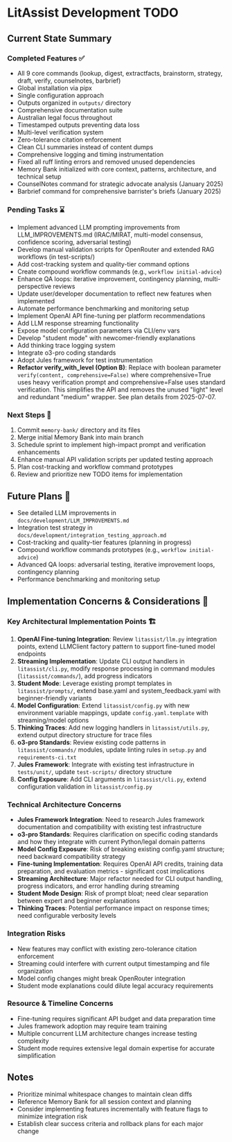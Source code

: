 # LitAssist Development TODO

## Current State Summary

### Completed Features ✅
- All 9 core commands (lookup, digest, extractfacts, brainstorm, strategy, draft, verify, counselnotes, barbrief)
- Global installation via pipx
- Single configuration approach
- Outputs organized in `outputs/` directory
- Comprehensive documentation suite
- Australian legal focus throughout
- Timestamped outputs preventing data loss
- Multi-level verification system
- Zero-tolerance citation enforcement
- Clean CLI summaries instead of content dumps
- Comprehensive logging and timing instrumentation
- Fixed all ruff linting errors and removed unused dependencies
- Memory Bank initialized with core context, patterns, architecture, and technical setup
- CounselNotes command for strategic advocate analysis (January 2025)
- Barbrief command for comprehensive barrister's briefs (January 2025)

### Pending Tasks ⌛
- Implement advanced LLM prompting improvements from LLM_IMPROVEMENTS.md (IRAC/MIRAT, multi-model consensus, confidence scoring, adversarial testing)
- Develop manual validation scripts for OpenRouter and extended RAG workflows (in test-scripts/)
- Add cost-tracking system and quality-tier command options
- Create compound workflow commands (e.g., `workflow initial-advice`)
- Enhance QA loops: iterative improvement, contingency planning, multi-perspective reviews
- Update user/developer documentation to reflect new features when implemented
- Automate performance benchmarking and monitoring setup
- Implement OpenAI API fine-tuning per platform recommendations
- Add LLM response streaming functionality
- Expose model configuration parameters via CLI/env vars
- Develop "student mode" with newcomer-friendly explanations
- Add thinking trace logging system
- Integrate o3-pro coding standards
- Adopt Jules framework for test instrumentation
- **Refactor verify_with_level (Option B)**: Replace with boolean parameter `verify(content, comprehensive=False)` where comprehensive=True uses heavy verification prompt and comprehensive=False uses standard verification. This simplifies the API and removes the unused "light" level and redundant "medium" wrapper. See plan details from 2025-07-07.

### Next Steps 🚀
1. Commit `memory-bank/` directory and its files
2. Merge initial Memory Bank into main branch
3. Schedule sprint to implement high-impact prompt and verification enhancements
4. Enhance manual API validation scripts per updated testing approach
5. Plan cost-tracking and workflow command prototypes
6. Review and prioritize new TODO items for implementation

## Future Plans 📅
- See detailed LLM improvements in `docs/development/LLM_IMPROVEMENTS.md`  
- Integration test strategy in `docs/development/integration_testing_approach.md`  
- Cost-tracking and quality-tier features (planning in progress)  
- Compound workflow commands prototypes (e.g., `workflow initial-advice`)  
- Advanced QA loops: adversarial testing, iterative improvement loops, contingency planning  
- Performance benchmarking and monitoring setup  

## Implementation Concerns & Considerations 🚨

### Key Architectural Implementation Points 🏗️
1. **OpenAI Fine-tuning Integration**: Review `litassist/llm.py` integration points, extend LLMClient factory pattern to support fine-tuned model endpoints
2. **Streaming Implementation**: Update CLI output handlers in `litassist/cli.py`, modify response processing in command modules (`litassist/commands/`), add progress indicators
3. **Student Mode**: Leverage existing prompt templates in `litassist/prompts/`, extend base.yaml and system_feedback.yaml with beginner-friendly variants
4. **Model Configuration**: Extend `litassist/config.py` with new environment variable mappings, update `config.yaml.template` with streaming/model options
5. **Thinking Traces**: Add new logging handlers in `litassist/utils.py`, extend output directory structure for trace files
6. **o3-pro Standards**: Review existing code patterns in `litassist/commands/` modules, update linting rules in `setup.py` and `requirements-ci.txt`
7. **Jules Framework**: Integrate with existing test infrastructure in `tests/unit/`, update `test-scripts/` directory structure
8. **Config Exposure**: Add CLI arguments in `litassist/cli.py`, extend configuration validation in `litassist/config.py`

### Technical Architecture Concerns
- **Jules Framework Integration**: Need to research Jules framework documentation and compatibility with existing test infrastructure
- **o3-pro Standards**: Requires clarification on specific coding standards and how they integrate with current Python/legal domain patterns
- **Model Config Exposure**: Risk of breaking existing config.yaml structure; need backward compatibility strategy
- **Fine-tuning Implementation**: Requires OpenAI API credits, training data preparation, and evaluation metrics - significant cost implications
- **Streaming Architecture**: Major refactor needed for CLI output handling, progress indicators, and error handling during streaming
- **Student Mode Design**: Risk of prompt bloat; need clear separation between expert and beginner explanations
- **Thinking Traces**: Potential performance impact on response times; need configurable verbosity levels

### Integration Risks  
- New features may conflict with existing zero-tolerance citation enforcement
- Streaming could interfere with current output timestamping and file organization
- Model config changes might break OpenRouter integration
- Student mode explanations could dilute legal accuracy requirements

### Resource & Timeline Concerns
- Fine-tuning requires significant API budget and data preparation time
- Jules framework adoption may require team training
- Multiple concurrent LLM architecture changes increase testing complexity
- Student mode requires extensive legal domain expertise for accurate simplification

## Notes
- Prioritize minimal whitespace changes to maintain clean diffs
- Reference Memory Bank for all session context and planning
- Consider implementing features incrementally with feature flags to minimize integration risk
- Establish clear success criteria and rollback plans for each major change
